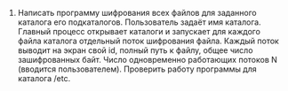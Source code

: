1.	Написать программу шифрования всех файлов    для заданного каталога его подкаталогов. Пользователь задаёт имя каталога. Главный процесс открывает каталоги и запускает для каждого файла каталога отдельный поток шифрования файла. Каждый поток выводит на экран свой id, полный путь к файлу, общее число зашифрованных байт. Число одновременно работающих потоков N (вводится пользователем). Проверить работу программы для каталога /etc. 